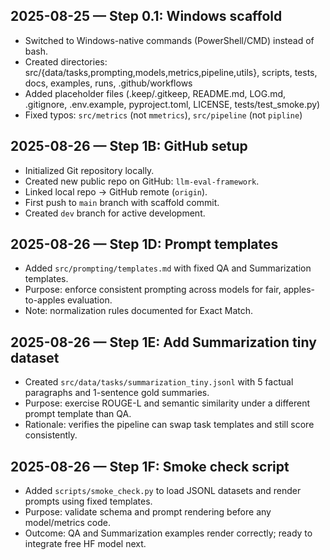 ## 2025-08-25 — Step 0.1: Windows scaffold
- Switched to Windows-native commands (PowerShell/CMD) instead of bash.
- Created directories: src/{data/tasks,prompting,models,metrics,pipeline,utils}, scripts, tests, docs, examples, runs, .github/workflows
- Added placeholder files (.keep/.gitkeep, README.md, LOG.md, .gitignore, .env.example, pyproject.toml, LICENSE, tests/test_smoke.py)
- Fixed typos: `src/metrics` (not `mmetrics`), `src/pipeline` (not `pipline`)

## 2025-08-26 — Step 1B: GitHub setup
- Initialized Git repository locally.
- Created new public repo on GitHub: `llm-eval-framework`.
- Linked local repo → GitHub remote (`origin`).
- First push to `main` branch with scaffold commit.
- Created `dev` branch for active development.

## 2025-08-26 — Step 1D: Prompt templates
- Added `src/prompting/templates.md` with fixed QA and Summarization templates.
- Purpose: enforce consistent prompting across models for fair, apples-to-apples evaluation.
- Note: normalization rules documented for Exact Match.

## 2025-08-26 — Step 1E: Add Summarization tiny dataset
- Created `src/data/tasks/summarization_tiny.jsonl` with 5 factual paragraphs and 1-sentence gold summaries.
- Purpose: exercise ROUGE-L and semantic similarity under a different prompt template than QA.
- Rationale: verifies the pipeline can swap task templates and still score consistently.

## 2025-08-26 — Step 1F: Smoke check script
- Added `scripts/smoke_check.py` to load JSONL datasets and render prompts using fixed templates.
- Purpose: validate schema and prompt rendering before any model/metrics code.
- Outcome: QA and Summarization examples render correctly; ready to integrate free HF model next.
